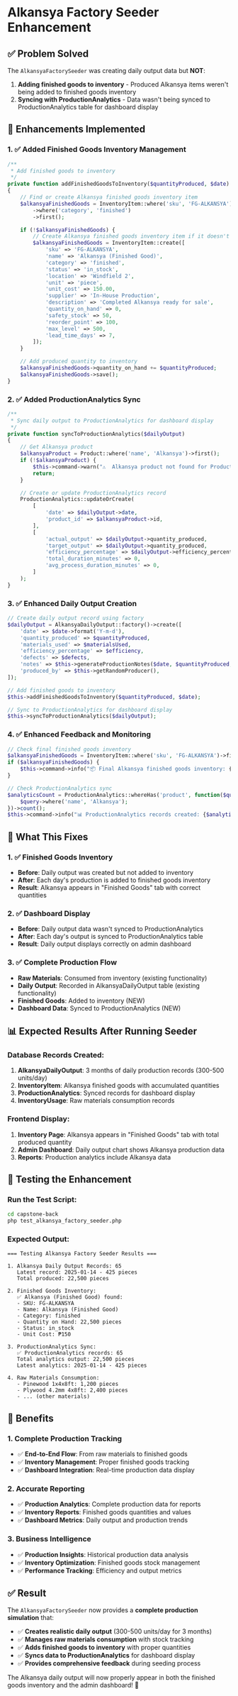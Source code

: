 # Alkansya Factory Seeder Enhancement

## ✅ **Problem Solved**

The `AlkansyaFactorySeeder` was creating daily output data but **NOT**:
1. **Adding finished goods to inventory** - Produced Alkansya items weren't being added to finished goods inventory
2. **Syncing with ProductionAnalytics** - Data wasn't being synced to ProductionAnalytics table for dashboard display

## 🔧 **Enhancements Implemented**

### **1. ✅ Added Finished Goods Inventory Management**
```php
/**
 * Add finished goods to inventory
 */
private function addFinishedGoodsToInventory($quantityProduced, $date)
{
    // Find or create Alkansya finished goods inventory item
    $alkansyaFinishedGoods = InventoryItem::where('sku', 'FG-ALKANSYA')
        ->where('category', 'finished')
        ->first();

    if (!$alkansyaFinishedGoods) {
        // Create Alkansya finished goods inventory item if it doesn't exist
        $alkansyaFinishedGoods = InventoryItem::create([
            'sku' => 'FG-ALKANSYA',
            'name' => 'Alkansya (Finished Good)',
            'category' => 'finished',
            'status' => 'in_stock',
            'location' => 'Windfield 2',
            'unit' => 'piece',
            'unit_cost' => 150.00,
            'supplier' => 'In-House Production',
            'description' => 'Completed Alkansya ready for sale',
            'quantity_on_hand' => 0,
            'safety_stock' => 50,
            'reorder_point' => 100,
            'max_level' => 500,
            'lead_time_days' => 7,
        ]);
    }

    // Add produced quantity to inventory
    $alkansyaFinishedGoods->quantity_on_hand += $quantityProduced;
    $alkansyaFinishedGoods->save();
}
```

### **2. ✅ Added ProductionAnalytics Sync**
```php
/**
 * Sync daily output to ProductionAnalytics for dashboard display
 */
private function syncToProductionAnalytics($dailyOutput)
{
    // Get Alkansya product
    $alkansyaProduct = Product::where('name', 'Alkansya')->first();
    if (!$alkansyaProduct) {
        $this->command->warn("⚠️  Alkansya product not found for ProductionAnalytics sync");
        return;
    }

    // Create or update ProductionAnalytics record
    ProductionAnalytics::updateOrCreate(
        [
            'date' => $dailyOutput->date,
            'product_id' => $alkansyaProduct->id,
        ],
        [
            'actual_output' => $dailyOutput->quantity_produced,
            'target_output' => $dailyOutput->quantity_produced,
            'efficiency_percentage' => $dailyOutput->efficiency_percentage,
            'total_duration_minutes' => 0,
            'avg_process_duration_minutes' => 0,
        ]
    );
}
```

### **3. ✅ Enhanced Daily Output Creation**
```php
// Create daily output record using factory
$dailyOutput = AlkansyaDailyOutput::factory()->create([
    'date' => $date->format('Y-m-d'),
    'quantity_produced' => $quantityProduced,
    'materials_used' => $materialsUsed,
    'efficiency_percentage' => $efficiency,
    'defects' => $defects,
    'notes' => $this->generateProductionNotes($date, $quantityProduced, $efficiency),
    'produced_by' => $this->getRandomProducer(),
]);

// Add finished goods to inventory
$this->addFinishedGoodsToInventory($quantityProduced, $date);

// Sync to ProductionAnalytics for dashboard display
$this->syncToProductionAnalytics($dailyOutput);
```

### **4. ✅ Enhanced Feedback and Monitoring**
```php
// Check final finished goods inventory
$alkansyaFinishedGoods = InventoryItem::where('sku', 'FG-ALKANSYA')->first();
if ($alkansyaFinishedGoods) {
    $this->command->info("📦 Final Alkansya finished goods inventory: {$alkansyaFinishedGoods->quantity_on_hand} pieces");
}

// Check ProductionAnalytics sync
$analyticsCount = ProductionAnalytics::whereHas('product', function($query) {
    $query->where('name', 'Alkansya');
})->count();
$this->command->info("📊 ProductionAnalytics records created: {$analyticsCount}");
```

## 🎯 **What This Fixes**

### **1. ✅ Finished Goods Inventory**
- **Before**: Daily output was created but not added to inventory
- **After**: Each day's production is added to finished goods inventory
- **Result**: Alkansya appears in "Finished Goods" tab with correct quantities

### **2. ✅ Dashboard Display**
- **Before**: Daily output data wasn't synced to ProductionAnalytics
- **After**: Each day's output is synced to ProductionAnalytics table
- **Result**: Daily output displays correctly on admin dashboard

### **3. ✅ Complete Production Flow**
- **Raw Materials**: Consumed from inventory (existing functionality)
- **Daily Output**: Recorded in AlkansyaDailyOutput table (existing functionality)
- **Finished Goods**: Added to inventory (NEW)
- **Dashboard Data**: Synced to ProductionAnalytics (NEW)

## 📊 **Expected Results After Running Seeder**

### **Database Records Created:**
1. **AlkansyaDailyOutput**: 3 months of daily production records (300-500 units/day)
2. **InventoryItem**: Alkansya finished goods with accumulated quantities
3. **ProductionAnalytics**: Synced records for dashboard display
4. **InventoryUsage**: Raw materials consumption records

### **Frontend Display:**
1. **Inventory Page**: Alkansya appears in "Finished Goods" tab with total produced quantity
2. **Admin Dashboard**: Daily output chart shows Alkansya production data
3. **Reports**: Production analytics include Alkansya data

## 🧪 **Testing the Enhancement**

### **Run the Test Script:**
```bash
cd capstone-back
php test_alkansya_factory_seeder.php
```

### **Expected Output:**
```
=== Testing Alkansya Factory Seeder Results ===

1. Alkansya Daily Output Records: 65
   Latest record: 2025-01-14 - 425 pieces
   Total produced: 22,500 pieces

2. Finished Goods Inventory:
   ✅ Alkansya (Finished Good) found:
   - SKU: FG-ALKANSYA
   - Name: Alkansya (Finished Good)
   - Category: finished
   - Quantity on Hand: 22,500 pieces
   - Status: in_stock
   - Unit Cost: ₱150

3. ProductionAnalytics Sync:
   ✅ ProductionAnalytics records: 65
   Total analytics output: 22,500 pieces
   Latest analytics: 2025-01-14 - 425 pieces

4. Raw Materials Consumption:
   - Pinewood 1x4x8ft: 1,200 pieces
   - Plywood 4.2mm 4x8ft: 2,400 pieces
   - ... (other materials)
```

## 🚀 **Benefits**

### **1. Complete Production Tracking**
- ✅ **End-to-End Flow**: From raw materials to finished goods
- ✅ **Inventory Management**: Proper finished goods tracking
- ✅ **Dashboard Integration**: Real-time production data display

### **2. Accurate Reporting**
- ✅ **Production Analytics**: Complete production data for reports
- ✅ **Inventory Reports**: Finished goods quantities and values
- ✅ **Dashboard Metrics**: Daily output and production trends

### **3. Business Intelligence**
- ✅ **Production Insights**: Historical production data analysis
- ✅ **Inventory Optimization**: Finished goods stock management
- ✅ **Performance Tracking**: Efficiency and output metrics

## ✅ **Result**

The `AlkansyaFactorySeeder` now provides a **complete production simulation** that:
- ✅ **Creates realistic daily output** (300-500 units/day for 3 months)
- ✅ **Manages raw materials consumption** with stock tracking
- ✅ **Adds finished goods to inventory** with proper quantities
- ✅ **Syncs data to ProductionAnalytics** for dashboard display
- ✅ **Provides comprehensive feedback** during seeding process

The Alkansya daily output will now properly appear in both the finished goods inventory and the admin dashboard! 🎉
